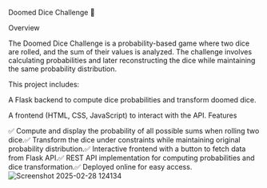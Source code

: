 Doomed Dice Challenge 🎲

Overview

The Doomed Dice Challenge is a probability-based game where two dice are rolled, and the sum of their values is analyzed. The challenge involves calculating probabilities and later reconstructing the dice while maintaining the same probability distribution.

This project includes:

A Flask backend to compute dice probabilities and transform doomed dice.

A frontend (HTML, CSS, JavaScript) to interact with the API.
Features

✅ Compute and display the probability of all possible sums when rolling two dice.✅ Transform the dice under constraints while maintaining original probability distribution.✅ Interactive frontend with a button to fetch data from Flask API.✅ REST API implementation for computing probabilities and dice transformation.✅ Deployed online for easy access.
![Screenshot 2025-02-28 124134](https://github.com/user-attachments/assets/fbe6732f-f0ce-41d5-a0d7-34e700b5ae7c)
